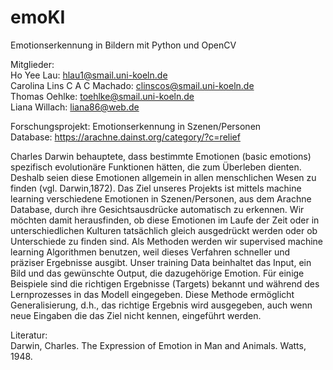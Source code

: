 # emoKI
Emotionserkennung in Bildern mit Python und OpenCV


Mitglieder:<br>
Ho Yee Lau: hlau1@smail.uni-koeln.de<br>
Carolina Lins C A C Machado: clinscos@smail.uni-koeln.de<br>
Thomas Oehlke: toehlke@smail.uni-koeln.de<br>
Liana Willach: liana86@web.de<br>


Forschungsprojekt: Emotionserkennung in Szenen/Personen<br>
Database: https://arachne.dainst.org/category/?c=relief<br>


Charles Darwin behauptete, dass bestimmte Emotionen (basic emotions) spezifisch evolutionäre Funktionen hätten, die zum Überleben dienten. Deshalb seien diese Emotionen allgemein in allen menschlichen Wesen zu finden (vgl. Darwin,1872).
Das Ziel unseres Projekts ist mittels machine learning verschiedene Emotionen in Szenen/Personen, aus dem Arachne Database, durch ihre Gesichtsausdrücke automatisch zu erkennen. Wir möchten damit herausfinden, ob diese Emotionen im Laufe der Zeit oder in unterschiedlichen Kulturen tatsächlich gleich ausgedrückt werden oder ob Unterschiede zu finden sind.
Als Methoden werden wir supervised machine learning Algorithmen benutzen, weil dieses Verfahren schneller und präziser Ergebnisse ausgibt. Unser training Data beinhaltet das Input, ein Bild und das gewünschte Output, die dazugehörige Emotion.
Für einige Beispiele sind die richtigen Ergebnisse (Targets) bekannt und während des Lernprozesses in das Modell eingegeben. Diese Methode ermöglicht Generalisierung, d.h.,  das richtige Ergebnis wird ausgegeben, auch wenn neue Eingaben die das Ziel nicht kennen, eingeführt werden.


Literatur:<br>
Darwin, Charles. The Expression of Emotion in Man and Animals. Watts, 1948.


